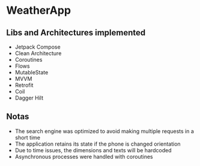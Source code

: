 # WeatherApp
## Libs and Architectures implemented

- Jetpack Compose
- Clean Architecture
- Coroutines
- Flows
- MutableState
- MVVM
- Retrofit
- Coil
- Dagger Hilt

## Notas

- The search engine was optimized to avoid making multiple requests in a short time
- The application retains its state if the phone is changed orientation
- Due to time issues, the dimensions and texts will be hardcoded
- Asynchronous processes were handled with coroutines
